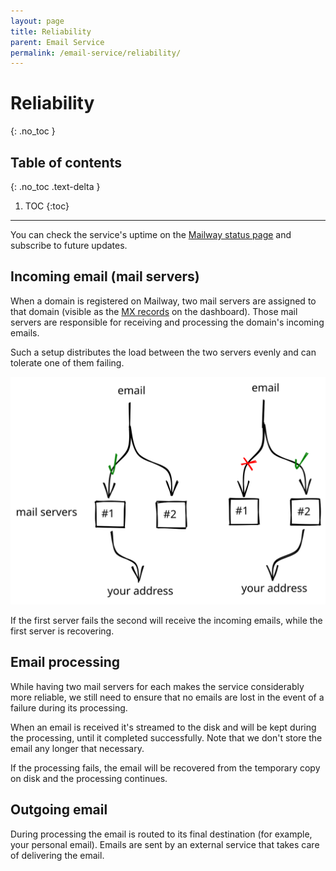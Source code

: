 ```yaml
---
layout: page
title: Reliability
parent: Email Service
permalink: /email-service/reliability/
---
```


# Reliability
{: .no_toc }

## Table of contents
{: .no_toc .text-delta }

1. TOC
{:toc}

---

You can check the service's uptime on the [Mailway status page] and subscribe to future updates.

## Incoming email (mail servers)

When a domain is registered on Mailway, two mail servers are assigned to that domain (visible as the [MX records] on the dashboard).
Those mail servers are responsible for receiving and processing the domain's incoming emails.

Such a setup distributes the load between the two servers evenly and can tolerate one of them failing.

<div style="text-align: center">
  <img src="/assets/images/email-service/fallback.svg" alt="Fallback to second server"/>
</div>

If the first server fails the second will receive the incoming emails, while the first server is recovering.

## Email processing

While having two mail servers for each makes the service considerably more reliable, we still need to ensure that no emails are lost in the event of a failure during its processing.

When an email is received it's streamed to the disk and will be kept during the processing, until it completed successfully.
Note that we don't store the email any longer that necessary.

If the processing fails, the email will be recovered from the temporary copy on disk and the processing continues.

## Outgoing email

During processing the email is routed to its final destination (for example, your personal email). Emails are sent by an external service that takes care of delivering the email.

[MX records]: https://en.wikipedia.org/wiki/MX_record
[Mailway status page]: https://mailway.statuspage.io
